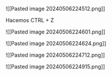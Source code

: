 
![[Pasted image 20240506224512.png]]

Hacemos CTRL + Z

![[Pasted image 20240506224601.png]]

![[Pasted image 20240506224624.png]]

![[Pasted image 20240506224712.png]]

![[Pasted image 20240506224915.png]]

